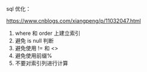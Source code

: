 sql 优化：

https://www.cnblogs.com/xiangpeng/p/11032047.html

1. where 和 order 上建立索引
2. 避免 is null 判断
3. 避免使用 != 和 <> 
6. 避免使用前缀%
7. 不要对索引列进行计算

